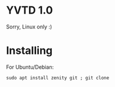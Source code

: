 # YVTD 1.0
Sorry, Linux only :)

# Installing
For Ubuntu/Debian:

```sudo apt install zenity git ; git clone ```
